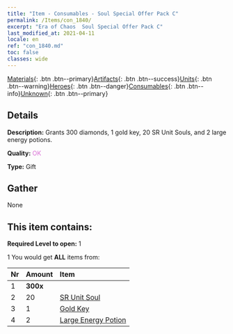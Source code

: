 ```yaml
---
title: "Item - Consumables - Soul Special Offer Pack C"
permalink: /Items/con_1840/
excerpt: "Era of Chaos  Soul Special Offer Pack C"
last_modified_at: 2021-04-11
locale: en
ref: "con_1840.md"
toc: false
classes: wide
---
```

 [Materials](/Items/){: .btn .btn--primary}[Artifacts](/Items/Artifacts/){: .btn .btn--success}[Units](/Items/Units/){: .btn .btn--warning}[Heroes](/Items/Heroes/){: .btn .btn--danger}[Consumables](/Items/Consumables/){: .btn .btn--info}[Unknown](/Items/Unknown/){: .btn .btn--primary}

## Details
 **Description:** Grants 300 diamonds, 1 gold key, 20 SR Unit Souls, and 2 large energy potions.

 **Quality:** <span style="color: #DA70D6">OK</span>

 **Type:** Gift

## Gather

  None

## This item contains:

 **Required Level to open:** 1

 1 You would get **ALL** items  from:

  | Nr | Amount |     Item    |
  |:---|:-------|:------------|
  | 1 |  **300x** | <i class="fas fa-gem"/> |  | 
  | 2 | 20 | [SR Unit Soul](/Items/con_534/) | 
  | 3 | 1 | [Gold Key](/Items/con_783/) | 
  | 4 | 2 | [Large Energy Potion](/Items/con_706/) | 
